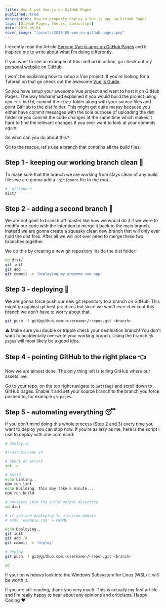 ```yaml
---
title: How I use Vue.js on GitHub Pages
published: true
description: How to properly deploy a Vue.js app on GitHub Pages
tags: [GitHub Pages, Vue.js, Javascript]
date: 2019-05-04
cover_image: "/assets/2019-05-vue-on-github-pages.png"
---
```


I recently read the Article [Serving Vue.js apps on GitHub Pages](https://blog.usmanity.com/serving-vue-js-apps-on-github-pages/) and it inspired me to write about what I'm doing differently.

If you want to see an example of this method in action, go check out my [personal website](https://tiimb.work) on [GitHub](https://github.com/Tiim/Tiim.github.io)

I won't be explaining how to setup a Vue project. If you're looking for a Tutorial on that go check out the awesome [Vue.js Guide](https://vuejs.org/v2/guide/).

So you have setup your awesome Vue project and want to host it on GitHub Pages. The way Muhammad explained it you would build the project using `npm run build`, commit the `dist/` folder along with your source files and point GitHub to the dist folder. This might get quite messy because you either have commit messages with the sole purpose of uploading the dist folder or you commit the code changes at the same time which makes it hard to find the relevant changes if you ever want to look at your commits again.

So what can you do about this?

Git to the rescue, let's use a branch that contains all the build files.

## Step 1 - keeping our working branch clean 🛀

To make sure that the branch we are working from stays clean of any build files we are gonna add a `.gitignore` file to the root.

```sh
# .gitignore
dist/
```

## Step 2 - adding a second branch 🌳

We are not goint to branch off master like how we would do it if we were to modify our code with the intention to merge it back to the main branch. Instead we are gonna create a squeaky clean new branch that will only ever hold the dist files. After all we will not ever need to merge these two branches together.

We do this by creating a new git repository inside the dist folder:

```sh
cd dist/
git init
git add .
git commit -m 'Deploying my awesome vue app'
```

## Step 3 - deploying 🚚

We are gonna force push our new git repository to a branch on GitHub. This might go against git best practices but since we won't ever checkout this branch we don't have to worry about that.

```sh
git push -f git@github.com:<username>/<repo>.git <branch>
```

⚠️ Make sure you double or tripple check your destination branch! You don't want to accidentally overwrite your working branch. Using the branch `gh-pages` will most likely be a good idea.

## Step 4 - pointing GitHub to the right place 👈

Now we are almost done. The only thing left is telling GitHub where our assets live.

Go to your repo, on the top right navigate to `Settings` and scroll down to GitHub pages. Enable it and set your source branch to the branch you force pushed to, for example `gh-pages`.

## Step 5 - automating everything 😴

If you don't mind doing this whole process (Step 2 and 3) every time you want to deploy you can stop now. If you're as lazy as me, here is the script I use to deploy with one command:

```sh
# deploy.sh

#!/usr/bin/env sh

# abort on errors
set -e

# build
echo Linting..
npm run lint
echo Building. this may take a minute...
npm run build

# navigate into the build output directory
cd dist

# if you are deploying to a custom domain
# echo 'example.com' > CNAME

echo Deploying..
git init
git add -A
git commit -m 'deploy'

# deploy
git push -f git@github.com:<username>/<repo>.git <branch>

cd -

```

If your on windows look into the Windows Subsystem for Linus (WSL) it will be worth it.

If you are still reading, thank you very much. This is actually my first article and I'm really happy to hear about any opinions and criticisms.
Happy Coding ♥
